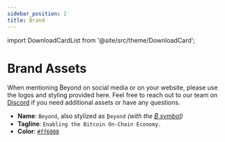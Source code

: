 ```yaml
---
sidebar_position: 2
title: Brand
---
```


import DownloadCardList from '@site/src/theme/DownloadCard';

# Brand Assets

When mentioning ₿eyond on social media or on your website, please use the logos and styling provided here. Feel free to reach out to our team on [Discord](https://join.beyond.tech) if you need additional assets or have any questions.

- **Name**: `Beyond`, also stylized as `₿eyond` _(with the [₿ symbol](https://en.wikipedia.org/wiki/Bitcoin))_
- **Tagline**: `Enabling the Bitcoin On-Chain Economy.`
- **Color**: [`#ff6000`](https://coolors.co/000000-ff6000-ff6000-ff6000-ffffff)
<!-- - **Fonts**: [Jet Brains Mono](https://jetbrains.com/lp/mono) & [Lorem Ipsum](https://lipsum.com) -->

<DownloadCardList type="brand" />
